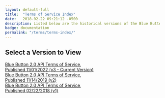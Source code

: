 ```yaml
---
layout: default-full
title:  "Terms of Service Index"
date:   2018-02-22 09:21:12 -0500
description: Listed below are the historical versions of the Blue Button 2.0 API Terms of Service, including the current version. Please note that only the current version is binding for production access.
badge: documentation
permalink: "/terms/terms-index/"
---
```


<div markdown="1" class="ds-l-container" style="max-width: 60%;">

## Select a Version to View

<div class="bb-c-card ds-u-padding--2 ds-u-margin-bottom--2">
	<a href="/terms/">Blue Button 2.0 API Terms of Service, Published 11/01/2022 (v3 - Current Version)</a>
</div>

<div class="bb-c-card ds-u-padding--2 ds-u-margin-bottom--2">
	<a href="{{ site.baseurl }}/terms/v2/">Blue Button 2.0 API Terms of Service, Published 11/14/2019 (v2)</a>
</div>

<div class="bb-c-card ds-u-padding--2 ds-u-margin-bottom--2">
	<a href="{{ site.baseurl }}/terms/v1/">Blue Button 2.0 API Terms of Service, Published 02/22/2018 (v1)</a>
</div>
</div>